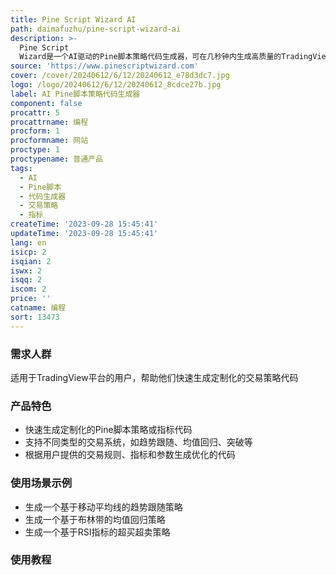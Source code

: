 ```yaml
---
title: Pine Script Wizard AI
path: daimafuzhu/pine-script-wizard-ai
description: >-
  Pine Script
  Wizard是一个AI驱动的Pine脚本策略代码生成器，可在几秒钟内生成高质量的TradingView策略或指标代码。它可以帮助用户快速生成定制化的交易策略代码，包括趋势跟随、均值回归、突破等各种类型的交易系统。用户只需提供所需的交易规则、指标和参数，即可生成优化且准确的Pine脚本代码。
source: 'https://www.pinescriptwizard.com'
cover: /cover/20240612/6/12/20240612_e78d3dc7.jpg
logo: /logo/20240612/6/12/20240612_8cdce27b.jpg
label: AI Pine脚本策略代码生成器
component: false
procattr: 5
procattrname: 编程
procform: 1
procformname: 网站
proctype: 1
proctypename: 普通产品
tags:
  - AI
  - Pine脚本
  - 代码生成器
  - 交易策略
  - 指标
createTime: '2023-09-28 15:45:41'
updateTime: '2023-09-28 15:45:41'
lang: en
isicp: 2
isqian: 2
iswx: 2
isqq: 2
iscom: 2
price: ''
catname: 编程
sort: 13473
---
```




### 需求人群
适用于TradingView平台的用户，帮助他们快速生成定制化的交易策略代码

### 产品特色
- 快速生成定制化的Pine脚本策略或指标代码
- 支持不同类型的交易系统，如趋势跟随、均值回归、突破等
- 根据用户提供的交易规则、指标和参数生成优化的代码

### 使用场景示例
- 生成一个基于移动平均线的趋势跟随策略
- 生成一个基于布林带的均值回归策略
- 生成一个基于RSI指标的超买超卖策略

### 使用教程


  

